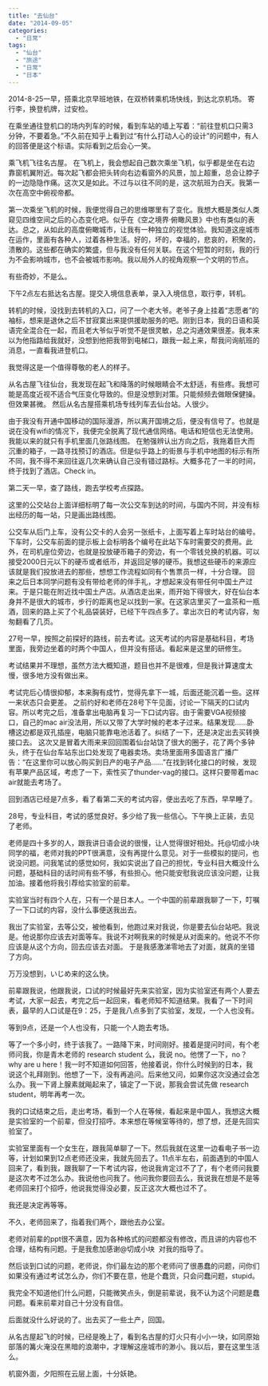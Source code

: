 ```yaml
---
title: "去仙台"
date: "2014-09-05"
categories: 
  - "日常"
tags: 
  - "仙台"
  - "旅途"
  - "日常"
  - "日本"
---
```


2014-8-25一早，搭乘北京早班地铁，在双桥转乘机场快线，到达北京机场。 寄行李，换登机牌，过安检。

在乘坐通往登机口的场内列车的时候，看到车站的墙上写着：“前往登机口只需3分钟，不要着急。”不久前在知乎上看到过“有什么打动人心的设计”的问题中，有人的回答便是这个标语。实际看到之后会心一笑。

乘飞机飞往名古屋。 在飞机上，我会想起自己数次乘坐飞机，似乎都是坐在右边靠窗机翼附近。每次起飞都会把头转向右边看窗外的风景，加上超重，总会让脖子的一边隐隐作痛。这次又是如此。不过与以往不同的是，这次航班为白天。我第一次在高空中俯视帝都。

第一次乘坐飞机的时候，我便觉得自己的思维哪里有了变化。我想大概是类似人类窥见四维空间之后的心态变化吧。似乎在《空之境界·俯瞰风景》中也有类似的表达。总之，从如此的高度俯瞰城市，让我有一种独立的视觉体验。我知道这座城市在运作，里面有各种人，过着各种生活。好的，坏的，幸福的，悲哀的，积聚的，溃散的。这些都在确实的繁盛，但与我没有任何关联。在这个短暂的时刻，我的行为不会影响城市，也不会被城市影响。我以局外人的视角观察一个文明的节点。

有些奇妙，不是么。

下午2点左右抵达名古屋。提交入境信息表单，录入入境信息，取行李，转机。

转机的时候，没找到去转机的入口，问了一个老大爷。老爷子身上挂着“志愿者”的袖标，想来是退休之后不甘寂寞出来提供援助服务的吧。刚到日本，我的日语和英语完全混合在一起，而且老大爷似乎听觉不是很灵敏，总之沟通效果很差。我本来以为他指路给我就好，没想到他把我带到电梯口，跟我一起上来，帮我问询航班的消息，一直看我进登机口。

我觉得这是一个值得尊敬的老人的样子。

从名古屋飞往仙台，我发现在起飞和降落的时候眼睛会不太舒适，有些疼。我想可能是高度近视不适合气压变化导致的。但是没想到对策。只能频频去做眼保健操。但效果甚微。 然后从名古屋搭乘机场专线列车去仙台站。人很少。

由于我没有开通中国移动的国际漫游，所以离开国境之后，便没有信号了。也就是说在没有wifi的情况下，我便完全脱离了现代通信网络。电话和短信也无法使用。我能以来的就只有手机里面几张路线图。 在勉强辨认出方向之后，我拖着巨大而沉重的箱子，一路寻找预订的酒店。但是似乎路上的街景与手机中地图的标示有所不同，我不得不来回往返几次来确认自己没有错过路标。大概多花了一半的时间，终于找到了酒店。Check in。

第二天一早，查了路线，跑去学校考点探路。

这里的公交站台上面详细标明了每一次公交车到达的时间，与国内不同，并没有标出经历的每一站，只是画出路线图。

公交车从后门上车，没有公交卡的人会另一张纸卡，上面写着上车时站台的编号。下车时，公交车前面的提示板上会标明各个编号在此站下车时需要交的费用。此外，在司机座位旁边，也就是投放硬币箱子的旁边，有一个零钱兑换的机器。可以接受2000日元以下的硬币或者纸币，并返回足够的硬币。我想这些硬币的来源应该就是我们投放进去的那些，想想工作流程如同有个售票员一样，十分合理。 回来之后日本同学问题有没有带给老师的伴手礼，才想起来没有带任何中国土产过来。于是只能在附近找中国土产店。从酒店走出来，雨开始下得很大，好在仙台本身并不是很大的城市，步行的距离也足以找到一家。在这家店里买了一盒茶和一瓶酒，回来的路上买了个礼品袋装好，已经下午四点多了。拿出次日的考试内容，匆匆翻看了几页。

27号一早，按照之前探好的路线，前去考试。这天考试的内容是基础科目，考场里面，我旁边坐着的时两个中国人，但并没有搭话。看起来是这里的研修生。

考试结果并不理想，虽然方法大概知道，题目也并不是很难，但是我计算速度太慢，很多地方没有做出来。

考试完后心情很抑郁，本来胸有成竹，觉得先拿下一城，后面还能沉着一些。这样一来状态只会更差。 之前约好和老师在28号下午见面，讨论一下隔天的口试内容。所以考完之后，准备拿出电脑再复习一下口试内容。由于需要VGA视频接口，自己的mac air没法用，所以又带了大学时候的老本子过来。结果发现……卧槽这边都是双孔插座，电脑只能靠电池活着了。纠结了一下，还是决定出去买转换接口去。 这次又是冒着大雨来来回回围着仙台站饶了很大的圈子，花了两个多钟头，终于在仙台车站东出口处发现了电器卖场。卖场里面用多国语言广播广告：“在这里你可以放心购买到日产的电子产品……”在找到转化接口的时候，发现有苹果产品区域，考虑了一下，索性买了thunder-vag的接口。这样只要带着mac air就能去考场了。

回到酒店已经是7点多，看了看第二天的考试内容，便出去吃了东西，早早睡了。

28号，专业科目，考试的感觉良好。多少给了我一些信心。下午换上正装，去见了老师。

老师是四十多岁的人，跟我讲日语会说的很慢，让人觉得很好相处。托@切成小块 同学的福，老师对我的PPT很满意，没有再提什么意见。对于一些模拟的提问，也说没问题。问我笔试的感觉如何，我如实说出了自己的担忧，专业科目大概没什么问题，基础科目的话时间有些不够，有些担心。他只能安慰我说应该没问题，让我加油。接着他将我引荐给实验室的前辈。

实验室当时有四个人在，只有一个是日本人。一个中国的前辈跟我聊了一下，叮嘱了一下口试的内容，没什么事便送我出去。

我出了实验室，去等公交，被他看到，他跑过来对我说，你是要去仙台站吧。我说是。他说那你应该去对面等车。我说不对啊我来的时候是从对面来的。他说不不你应该是从这个方向，回去应该去对面。 于是我感激涕零地去了对面，就真的坐错了方向。

万万没想到，いじめ来的这么快。

前辈跟我说，他跟我说，口试的时候最好先来实验室，因为实验室还有两个人要去考试，大家一起去，考完之后一起回来，看老师知不知道结果。我看了一下时间表，最早的人口试是在9：25，于是我八点多到了实验室，发现，一个人也没有。

等到9点，还是一个人也没有，只能一个人跑去考场。

等了一个多小时，终于该我了。一路降下来，时间刚好。接着是提问时间，有个老师问我，你是青木老师的 research student 么，我说 no。他愣了一下，no？why are u here！我一时不知道如何回答，他接着说，你什么时候到的日本，我说这个礼拜刚到。他想了一下，没有再追问。后来他又问，如果你这次没通过会怎么办。我一下肾上腺素就飚起来了，镇定了一下说，那我会尝试先做 research student，明年再考一次。

我的口试结束之后，走出考场，看到一个人在等候，看起来是中国人，我想这大概是实验室的一个前辈，但没打招呼。本来想在等候室等待的，想了想，还是先回实验室了。

实验室里面有一个女生在，跟我简单聊了一下。然后我就在这里一边看电子书一边等，计划如果到12点老师还没来，我就先回去了。11点半左右，前面遇到的中国人回来了，看到我，跟我聊了一下考试内容，他说我肯定过不了了，有个老师问我要是这次考不过怎么办。我说他也问我了。他问我你要回去么，我说我在想是不是等老师回来打个招呼，他说我觉得没必要，反正这次大概也过不了。

我还是决定再等等。

不久，老师回来了，指着我们两个，跟他去办公室。

老师对前辈的ppt很不满意，因为各种格式的问题都没有修改，而且讲的内容也不合理，结构有问题。于是我愈加感谢@切成小块  对我的指导了。

然后谈到口试的问题，老师说，你们最左边的那个老师问了很愚蠢的问题，问你们如果没有通过考试怎么办，你们不要在意，他是个蠢货，只会问蠢问题，stupid。

我完全不知道他们什么问题，只能微笑点头，倒是前辈说，我不认为这个问题是蠢问题。看来前辈对自己十分没有自信。

后面就没什么好说的了。出去买了一些土产，回国。

从名古屋起飞的时候，已经是晚上了，看到名古屋的灯火只有小小一块，如同原始部落的篝火淹没在黑暗的浪潮中，才理解这座城市的渺小。我以后，要在这里生活么。

机窗外面，夕阳照在云层上面，十分妖艳。
